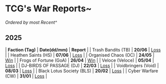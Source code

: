 # TCG's War Reports~

*Ordered by most Recent^*<br/>
## **2025**

|  **Faction (Tag)**  | **Date(dd/mm)**  | **Report**  |
| Trash Bandits (TB) | **20/06** | [Loss](https://scatterbeans.github.io/TB_0620.html) |
| Heathen Saints (HS) | **07/06** | [Loss](https://scatterbeans.github.io/HS_0607.html) | 
| Organised Chaos (OC) | **24/05** | [Win](https://scatterbeans.github.io/OC_0524.html) | 
| Frogs of Fortune (GoA) | **26/04** | [Win](https://scatterbeans.github.io/GOA_0426.html) | 
| Veloce (Veloce) | **05/04** | [Loss](https://scatterbeans.github.io/Veloce_0405.html) | 
| DJ-BIRDS OF PASSAGE (DJ) | **22/03** | [Loss](https://scatterbeans.github.io/DJ_0322.html) | 
| Voidbringers (Void) | **08/03** | [Loss](https://scatterbeans.github.io/Void_0308.html) | 
| Black Lotus Society (BLS) | **20/02** | [Loss](https://scatterbeans.github.io/BLS_0220.html) | 
| Cyber Warfare (CW) | **31/01** | [Loss](https://scatterbeans.github.io/CW_0131.html) |
